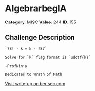 # AlgebrarbeglA
**Category**: MISC
**Value**: 244
**ID**: 155

## Challenge Description
```
`78! - k = k - !87`

Solve for `k` flag format is `udctf{k}`

-ProfNinja

Dedicated to Wrath of Math
```

[Visit write-up on bertsec.com](https://bertsec.com/algebrarbegla)
